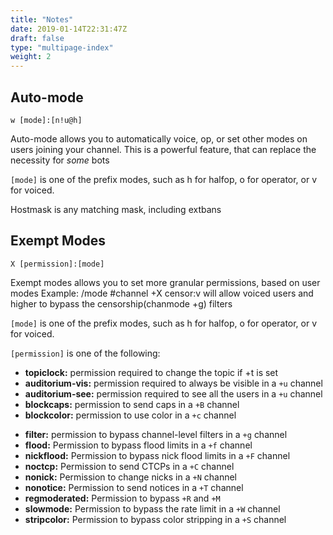 ```yaml
---
title: "Notes"
date: 2019-01-14T22:31:47Z
draft: false
type: "multipage-index"
weight: 2
---
```


## Auto-mode
`w [mode]:[n!u@h]`

Auto-mode allows you to automatically voice, op, or set other modes on users joining your channel. This is a powerful feature, that can replace the necessity for *some* bots

`[mode]` is one of the prefix modes, such as h for halfop, o for operator, or v for voiced.

Hostmask is any matching mask, including extbans

## Exempt Modes
`X [permission]:[mode]`

Exempt modes allows you to set more granular permissions, based on user modes
Example: /mode #channel +X censor:v will allow voiced users and higher to bypass the censorship(chanmode +g) filters

`[mode]` is one of the prefix modes, such as h for halfop, o for operator, or v for voiced.

`[permission]` is one of the following:

+ **topiclock:** permission required to change the topic if +t is set
+ **auditorium-vis:** permission required to always be visible in a `+u` channel
+ **auditorium-see:** permission required to see all the users in a `+u` channel
+ **blockcaps:** permission to send caps in a `+B` channel
+ **blockcolor:** permission to use color in a `+c` channel
<!-- + **censor:** permission to bypass censors in a `+G` channel -->
+ **filter:** permission to bypass channel-level filters in a `+g` channel
+ **flood:** Permission to bypass flood limits in a `+f` channel
+ **nickflood:** Permission to bypass nick flood limits in a `+F` channel
+ **noctcp:** Permission to send CTCPs in a `+C` channel
+ **nonick:** Permission to change nicks in a `+N` channel
+ **nonotice:** Permission to send notices in a `+T` channel
+ **regmoderated:** Permission to bypass `+R` and `+M`
+ **slowmode:** Permission to bypass the rate limit in a `+W` channel
+ **stripcolor:** Permission to bypass color stripping in a `+S` channel

